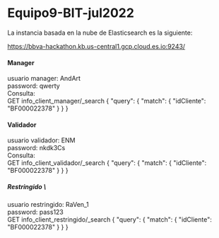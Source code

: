 # Equipo9-BIT-jul2022

La instancia basada en la nube de Elasticsearch es la siguiente:

https://bbva-hackathon.kb.us-central1.gcp.cloud.es.io:9243/
#### Manager
usuario manager: AndArt \
password: qwerty \
Consulta: \
GET info_client_manager/_search
{
  "query": {
    "match": {
      "idCliente": "BF000022378"
    }
  }
}
#### Validador
usuario validador: ENM \
password: nkdk3Cs \
Consulta: \
GET info_client_validador/_search
{
  "query": {
    "match": {
      "idCliente": "BF000022378"
    }
  }
}

##### Restringido \
usuario restringido: RaVen_1 \
password: pass123 \
GET info_client_restringido/_search
{
  "query": {
    "match": {
      "idCliente": "BF000022378"
    }
  }
}
